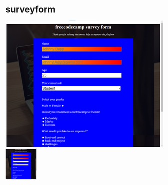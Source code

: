 # surveyform
![](images/surveyFormImage.png)
<img src="images/surveyFormImage.png" width="100px" height="100px">
